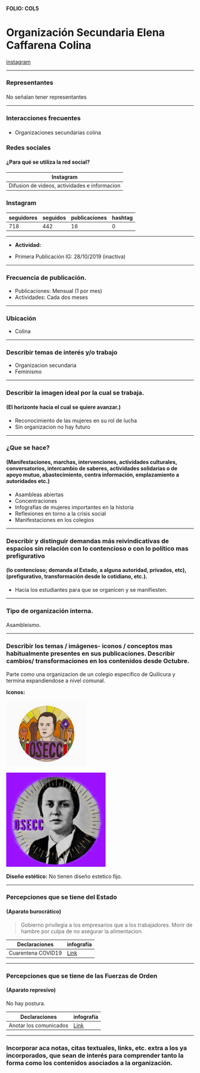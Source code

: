 #### FOLIO: COL5
# Organización Secundaria Elena Caffarena Colina

[instagram](https://www.instagram.com/osec.colina/)

---

### Representantes
#### 
No señalan tener representantes

---
### Interacciones frecuentes
#### 
* Organizaciones secundarias colina

### Redes sociales
#### ¿Para qué se utiliza la red social?
| Instagram | 
|---|
|Difusion de videos, actividades e informacion|

### **Instagram**
| seguidores | seguidos | publicaciones | hashtag 
|---|---|---|---|
|718|442|16| 0

---

* **Actividad:**   

* Primera Publicación IG: 28/10/2019 (inactiva)

---
### Frecuencia de publicación.

* Publicaciones: Mensual (1 por mes)
* Actividades: Cada dos meses

---
### Ubicación
* Colina

---
### Describir temas de interés y/o trabajo
* Organizacion secundaria
* Feminismo

---
### Describir la imagen ideal por la cual se trabaja.
#### (El horizonte hacia el cual se quiere avanzar.)
* Reconocimiento de las mujeres en su rol de lucha
* Sin organizacion no hay futuro

---
### ¿Que se hace?
#### (Manifestaciones, marchas, intervenciones, actividades culturales, conversatorios, intercambio de saberes, actividades solidarias o de apoyo mutuo, abastecimiento, contra información, emplazamiento a autoridades etc.)
* Asambleas abiertas
* Concentraciones
* Infografías de mujeres importantes en la historia
* Reflexiones en torno a la crisis social
* Manifestaciones en los colegios

---
### Describir y distinguir demandas más reivindicativas de espacios sin relación con lo contencioso o con lo político mas prefigurativo
#### (lo contencioso; demanda al Estado, a alguna autoridad, privados, etc), (prefigurativo, transformación desde lo cotidiano, etc.).
* Hacia los estudiantes para que se organicen y se manifiesten.

---
### Tipo de organización interna.
#### 
Asambleismo.

---
### Describir los temas / imágenes- iconos / conceptos mas habitualmente presentes en sus publicaciones. Describir cambios/ transformaciones en los contenidos desde Octubre.
Parte como una organizacion de un colegio especifico de Quilicura y termina expandiendose a nivel comunal. 

**Iconos:**

![Imagen](Imagen1COL5.png)

![Imagen](Imagen2COL5.png)

**Diseño estético:**
No tienen diseño estetico fijo.

---
### Percepciones que se tiene del Estado
#### (Aparato burocrático)
> Gobierno privilegia a los empresarios que a los trabajadores. Morir de hambre por culpa de no asegurar la alimentacion.

| Declaraciones | infografía | 
|---|---|
|Cuarentena COVID19 | [Link](https://www.instagram.com/p/CA6sG-WBylV/) |

---
### Percepciones que se tiene de las Fuerzas de Orden
#### (Aparato represivo)
No hay postura.

| Declaraciones | infografía | 
|---|---|
|Anotar los comunicados | [Link]() |


---
### Incorporar aca notas, citas textuales, links, etc. extra a los ya incorporados, que sean de interés para comprender tanto la forma como los contenidos asociados a la organización.
